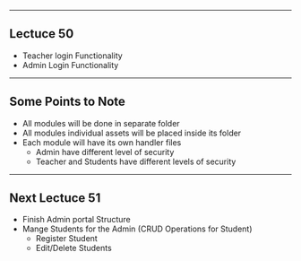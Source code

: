 
------------------
Lectuce 50
------------------
- Teacher login Functionality
- Admin Login Functionality


---------------------
Some Points to Note
---------------------

- All modules will be done in separate folder
- All modules individual assets will be placed inside its folder
- Each module will have its own handler files
    - Admin have different level of security
    - Teacher and Students have different levels of security


------------------
Next Lectuce 51
------------------
- Finish Admin portal Structure
- Mange Students for the Admin (CRUD Operations for Student)
    - Register Student
    - Edit/Delete Students